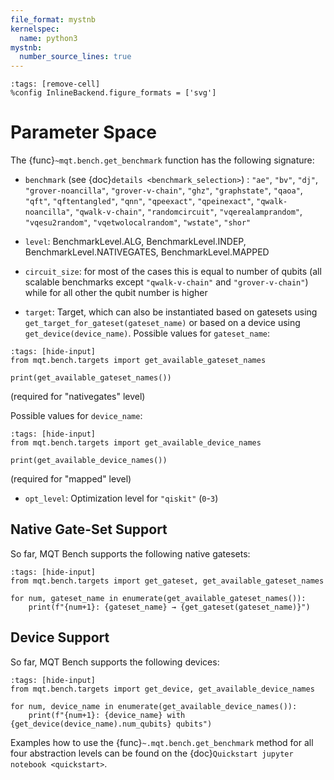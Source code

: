 ```yaml
---
file_format: mystnb
kernelspec:
  name: python3
mystnb:
  number_source_lines: true
---
```


```{code-cell} ipython3
:tags: [remove-cell]
%config InlineBackend.figure_formats = ['svg']
```

# Parameter Space

The {func}`~mqt.bench.get_benchmark` function has the following signature:

- `benchmark` (see {doc}`details <benchmark_selection>`) : `"ae"`, `"bv"`, `"dj"`, `"grover-noancilla"`, `"grover-v-chain"`, `"ghz"`, `"graphstate"`,
  `"qaoa"`, `"qft"`, `"qftentangled"`, `"qnn"`, `"qpeexact"`, `"qpeinexact"`,
  `"qwalk-noancilla"`, `"qwalk-v-chain"`, `"randomcircuit"`, `"vqerealamprandom"`, `"vqesu2random"`, `"vqetwolocalrandom"`,
  `"wstate"`, `"shor"`
- `level`: BenchmarkLevel.ALG, BenchmarkLevel.INDEP, BenchmarkLevel.NATIVEGATES, BenchmarkLevel.MAPPED
- `circuit_size`: for most of the cases this is equal to number of qubits
  (all scalable benchmarks except `"qwalk-v-chain"` and `"grover-v-chain"`) while for all other the qubit number is higher

- `target`: Target, which can also be instantiated based on gatesets using `get_target_for_gateset(gateset_name)` or based on a device using `get_device(device_name)`.
  Possible values for `gateset_name`:

```{code-cell} ipython3
:tags: [hide-input]
from mqt.bench.targets import get_available_gateset_names

print(get_available_gateset_names())
```

(required for "nativegates" level)

Possible values for `device_name`:

```{code-cell} ipython3
:tags: [hide-input]
from mqt.bench.targets import get_available_device_names

print(get_available_device_names())
```

(required for "mapped" level)

- `opt_level`: Optimization level for `"qiskit"` (`0`-`3`)

## Native Gate-Set Support

So far, MQT Bench supports the following native gatesets:

```{code-cell} ipython3
:tags: [hide-input]
from mqt.bench.targets import get_gateset, get_available_gateset_names

for num, gateset_name in enumerate(get_available_gateset_names()):
    print(f"{num+1}: {gateset_name} → {get_gateset(gateset_name)}")
```

## Device Support

So far, MQT Bench supports the following devices:

```{code-cell} ipython3
:tags: [hide-input]
from mqt.bench.targets import get_device, get_available_device_names

for num, device_name in enumerate(get_available_device_names()):
    print(f"{num+1}: {device_name} with {get_device(device_name).num_qubits} qubits")
```

Examples how to use the {func}`~.mqt.bench.get_benchmark` method for all four abstraction levels can be found on the {doc}`Quickstart jupyter notebook <quickstart>`.
